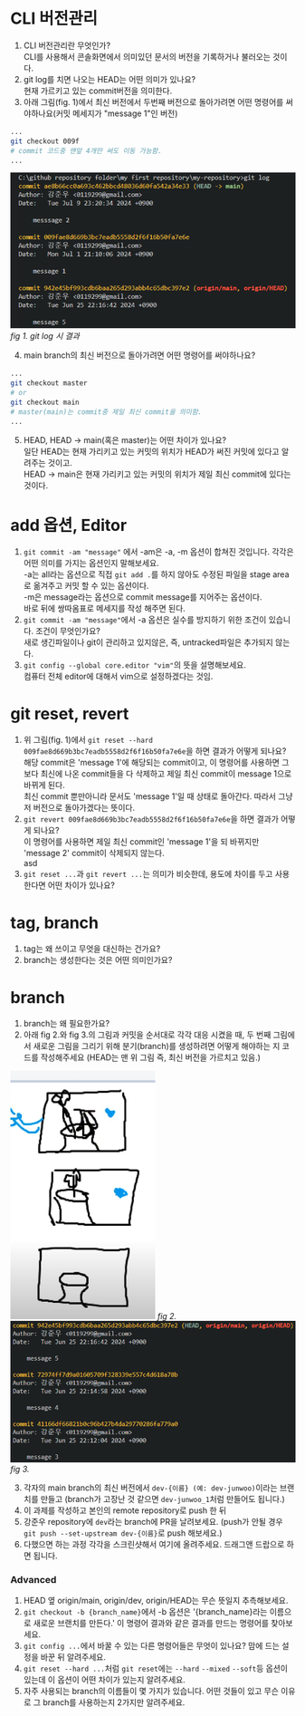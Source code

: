 # CLI 버전관리
1. CLI 버전관리란 무엇인가?  
CLI를 사용해서 콘솔화면에서 의미있던 문서의 버전을 기록하거나 불러오는 것이다.
2. git log를 치면 나오는 HEAD는 어떤 의미가 있나요?  
현재 가르키고 있는 commit버전을 의미한다.
3. 아래 그림(fig. 1)에서 최신 버전에서 두번째 버전으로 돌아가려면 어떤 명령어를 써야하나요(커밋 메세지가 "message 1"인 버전)
```bash
...
git checkout 009f
# commit 코드중 맨앞 4개만 써도 이동 가능함.
...
```
![git log 시 결과](./sources/commit_log1.png)*fig 1. git log 시 결과* <br>

4. main branch의 최신 버전으로 돌아가려면 어떤 명령어를 써야하나요?  
```bash
...
git checkout master
# or
git checkout main
# master(main)는 commit중 제일 최신 commit을 의미함.
...
```
5. HEAD, HEAD -> main(혹은 master)는 어떤 차이가 있나요?  
일단 HEAD는 현재 가리키고 있는 커밋의 위치가 HEAD가 써진 커밋에 있다고 알려주는 것이고.  
HEAD -> main은 현재 가리키고 있는 커밋의 위치가 제일 최신 commit에 있다는 것이다.

# add 옵션, Editor
1. `git commit -am "message"` 에서 -am은 -a, -m 옵션이 합쳐진 것입니다. 각각은 어떤 의미를 가지는 옵션인지 말해보세요.  
-a는 all라는 옵션으로 직접 `git add .`를 하지 않아도 수정된 파일을 stage area로 옮겨주고 커밋 할 수 있는 옵션이다.  
-m은 message라는 옵션으로 commit message를 지어주는 옵션이다.  
바로 뒤에 쌍따옴표로 메세지를 작성 해주면 된다.  
2. `git commit -am "message"`에서 -a 옵션은 실수를 방지하기 위한 조건이 있습니다. 조건이 무엇인가요?  
새로 생긴파일이나 git이 관리하고 있지않은, 즉, untracked파일은 추가되지 않는다.  
3. `git config --global core.editor "vim"`의 뜻을 설명해보세요.  
컴퓨터 전체 editor에 대해서 vim으로 설정하겠다는 것임.  

# git reset, revert
1. 위 그림(fig. 1)에서 `git reset --hard 009fae8d669b3bc7eadb5558d2f6f16b50fa7e6e`을 하면 결과가 어떻게 되나요?  
해당 commit은 'message 1'에 해당되는 commit이고, 이 명령어를 사용하면 그보다 최신에 나온 commit들을 다 삭제하고 제일 최신 commit이 message 1으로 바뀌게 된다.  
최신 commit 뿐만아니라 문서도 'message 1'일 때 상태로 돌아간다. 따라서 그냥 저 버전으로 돌아가겠다는 뜻이다.  
2. `git revert 009fae8d669b3bc7eadb5558d2f6f16b50fa7e6e`을 하면 결과가 어떻게 되나요?  
이 명령어를 사용하면 제일 최신 commit인 'message 1'을 되 바뀌지만 'message 2' commit이 삭제되지 않는다.  
asd
3. `git reset ...`과 `git revert ...`는 의미가 비슷한데, 용도에 차이를 두고 사용한다면 어떤 차이가 있나요?  


# tag, branch
1. tag는 왜 쓰이고 무엇을 대신하는 건가요?
2. branch는 생성한다는 것은 어떤 의미인가요?

# branch
1. branch는 왜 필요한가요?
2. 아래 fig 2.와 fig 3.의 그림과 커밋을 순서대로 각각 대응 시켰을 때, 두 번째 그림에서 새로운 그림을 그리기 위해 분기(branch)를 생성하려면 어떻게 해야하는 지 코드를 작성해주세요 (HEAD는 맨 위 그림 즉, 최신 버전을 가르치고 있음.) 

![alt text](./sources/log_visualization.png) *fig 2.*<br>
![alt text](./sources/commit_log2.png) *fig 3.*<br>

3. 각자의 main branch의 최신 버전에서 `dev-{이름} (예: dev-junwoo)`이라는 브랜치를 만들고 (branch가 고장난 것 같으면 `dev-junwoo_1`처럼 만들어도 됩니다.)
4. 이 과제를 작성하고 본인의 remote repository로 push 한 뒤
5. 강준우 repository에 `dev`라는 branch에 PR을 날려보세요. (push가 안될 경우 `git push --set-upstream dev-{이름}`로 push 해보세요.)
6. 다했으면 하는 과정 각각을 스크린샷해서 여기에 올려주세요. 드래그앤 드랍으로 하면 됩니다.

### Advanced
1. HEAD 옆 origin/main, origin/dev, origin/HEAD는 무슨 뜻일지 추측해보세요.
2. `git checkout -b {branch_name}`에서 -b 옵션은 '{branch_name}라는 이름으로 새로운 브랜치를 만든다.' 이 명령어 결과와 같은 결과를 만드는 명령어를 찾아보세요.
3. `git config ...`에서 바꿀 수 있는 다른 명령어들은 무엇이 있나요? 맘에 드는 설정을 바꾼 뒤 알려주세요.
4. `git reset --hard ...`처럼 `git reset`에는 `--hard` `--mixed` `--soft`등 옵션이 있는데 이 옵션이 어떤 차이가 있는지 알려주세요.
5. 자주 사용되는 branch의 이름들이 몇 가지가 있습니다. 어떤 것들이 있고 무슨 이유로 그 branch를 사용하는지 2가지만 알려주세요.

